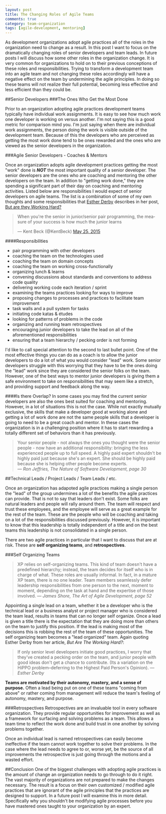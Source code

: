 ```yaml
---
layout: post
title: The Changing Roles of Agile Teams 
comments: true
category: team-organization
tags: [agile-development, mentoring]
---
```

As development organizations adopt agile practices all of the roles in the organization need to change as a result. In this post I want to focus on the dramatically changing roles of senior developers and team leads. In future posts I will discuss how some other roles in the organization change. It is very common for organizations to hold on to their previous conceptions of these roles and responsibilities. Trying to transform a development team into an agile team and not changing these roles accordingly will have a negative effect on the team by undermining the agile principles. In doing so these teams will not realize their full potential, becoming less effective and less efficient than they could be.

##Senior Developers
###The Ones Who Get the Most Done

Prior to an organization adopting agile practices development teams typically have individual work assignments. It is easy to see how much work one developer is working on versus another. I'm not saying this is a good metric for comparison mind you. I'm just saying when there are individual work assignments, the person doing the work is visible outside of the development team. Because of this the developers who are perceived as getting the most work done tend to be ones rewarded and the ones who are viewed as the senior developers in the organization.

###Agile Senior Developers - Coaches & Mentors

Once an organization adopts agile development practices getting the most "work" done is __*NOT*__ the most important quality of a senior developer. The senior developers are the ones who are coaching and mentoring the other developers on the team. In addition to "getting work done," they are spending a significant part of their day on coaching and mentoring activities. Listed below are responsibilities I would expect of senior developers on agile teams. The list is a combination of some of my own thoughts and some responsibilities that [Esther Derby](http://www.estherderby.com/ "Esther Derby's website") describes in her post, [But are they Working Hard?](http://www.estherderby.com/2012/02/but-are-they-working-hard.html)

<blockquote class="twitter-tweet" lang="en"><p lang="en" dir="ltr">When you&#39;re the senior in junior/senior pair programming, the measure of your success is how much the junior learns</p>&mdash; Kent Beck (@KentBeck) <a href="https://twitter.com/KentBeck/status/602892538337337345">May 25, 2015</a></blockquote>
<script async src="//platform.twitter.com/widgets.js" charset="utf-8"></script>

####Responsibilities
* pair programming with other developers
* coaching the team on the technologies used
* coaching the team on domain concepts
* coaching the team on working cross-functionally
* organizing lunch & learns
* convening discussions about standards and conventions to address code quality
* delivering working code each iteration / sprint
* examining the teams practices looking for ways to improve
* proposing changes to processes and practices to facilitate team improvement
* task walls and a pull system for tasks
* initiating code katas & &eacute;tudes
* looking for patterns of problems in the code
* organizing and running team retrospectives
* encouraging junior developers to take the lead on all of the aforementioned responsibilities
* ensuring that a team hierarchy / pecking order is not forming

I'd like to call special attention to the second to last bullet point. One of the most effective things you can do as a coach is to allow the junior developers to do a lot of what you would consider "lead" work.  Some senior developers struggle with this worrying that they have to be the ones doing the "lead" work since they are considered the senior folks on the team.  However, one of the best ways to  mentor junior developers is giving them a safe environment to take on responsibilities that may seem like a stretch, and providing support and feedback along the way.

####Is there Overlap?
In some cases you may find the current senior developers are also the ones best suited for coaching and mentoring. However, in a lot of situations this is not the case. While not exactly mutually exclusive, the skills that make a developer good at working alone and getting a lot of work done are not the same people skills that a developer is going to need to be a great coach and mentor. In these cases the organization is in a challenging position where it has to start rewarding a totally different set of behaviors than it has previously. 

> 
> Your senior people - not always the ones you thought were the senior people - now have an additional responsibility: bringing the less experienced people up to full speed. A highly paid expert shouldn't be highly paid just because she's an expert. She should be highly paid because she is helping other people become experts.  
> &mdash; _Ron Jeffries, The Nature of Software Development, page 30_  
>

##Technical Leads / Project Leads / Team Leads / etc.

Once an organization has adapoted agile practices making a single person the "lead" of the group undermines a lot of the benefits the agile practices can provide. That is not to say that leaders don't exist. Some folks are natural leaders and people will rally around them. The team will respect and trust these employees, and the employee will serve as a great example for the rest of the team. These are the people who will be coaching and taking on a lot of the responsibilities discussed previously. However, it is important to know that this leadership is totally independent of a title and on the best teams this leadership is not consolidated in a single person. 

There are two agile practices in particular that I want to discuss that are at risk. These are **self organizing teams**,  and **retrospectives**. 

###Self Organizing Teams
> XP relies on self-organizing teams. This kind of team doesn't have a predefined hierarchy; instead, the team decides for  itself who is in charge of what. These roles are usually informal. In fact, in a mature XP team, there is no one leader. Team members seamlessly defer leadership responsibilities from one person to the next, moment to moment, depending on the task at hand and the expertise of those involved.
> &mdash; _James Shore, The Art of Agile Development, page 52_

Appointing a single lead on a team, whether it be a developer who is the technical lead or a business analyst or project manager who is considered the team lead, results in teams that can no longer self organize. Once a lead is given a title there is the expectation that they are doing more than others on the team to justify this position. If the lead is making most of the decisions this is robbing the rest of the team of these opportunities. The self organizing team becomes a "lead organized" team. Again quoting Esther Derby from her article, _But Are The Working Hard?_:

>If only senior level developers initiate good practices, I worry that they've created a pecking order on the team, and junior people with good ideas don't get a chance to contribute. (Its a variation on the HiPPO problem–deferring to the Highest Paid Person's Opinion).
> &mdash; _Esther Derby_

__Teams are motivated by their autonomy, mastery, and a sense of purpose.__ Often a lead being put on one of these teams "coming from above" or rather coming from management will reduce the team's feeling of autonomy, mastery, and purpose.

###Retrospectives
Retrospectives are an invaluable tool in every software organization. They provide regular opportunities for improvement as well as a framework for surfacing and solving problems as a team. This allows a team time to reflect the work done and build trust in one another by solving problems together.

Once an individual lead is named retrospectives can easily become ineffective if the team cannot work together to solve their problems. In the case where the lead needs to agree to or, worse yet, be the source of all improvements the retrospective is just going through the motions and a wasted effort. 

##Conclusion
One of the biggest challenges with adopting agile practices is the amount of change an organization needs to go through to do it right. The vast majority of organizations are not prepared to make the changes necessary. The result is a focus on their own customized / modified agile practices that are ignorant of the agile principles that the practices are designed to support. In a future post I will examine this in more detail. Specifically why you shouldn't be modifying agile processes before you have mastered ones taught to your organization by an expert.